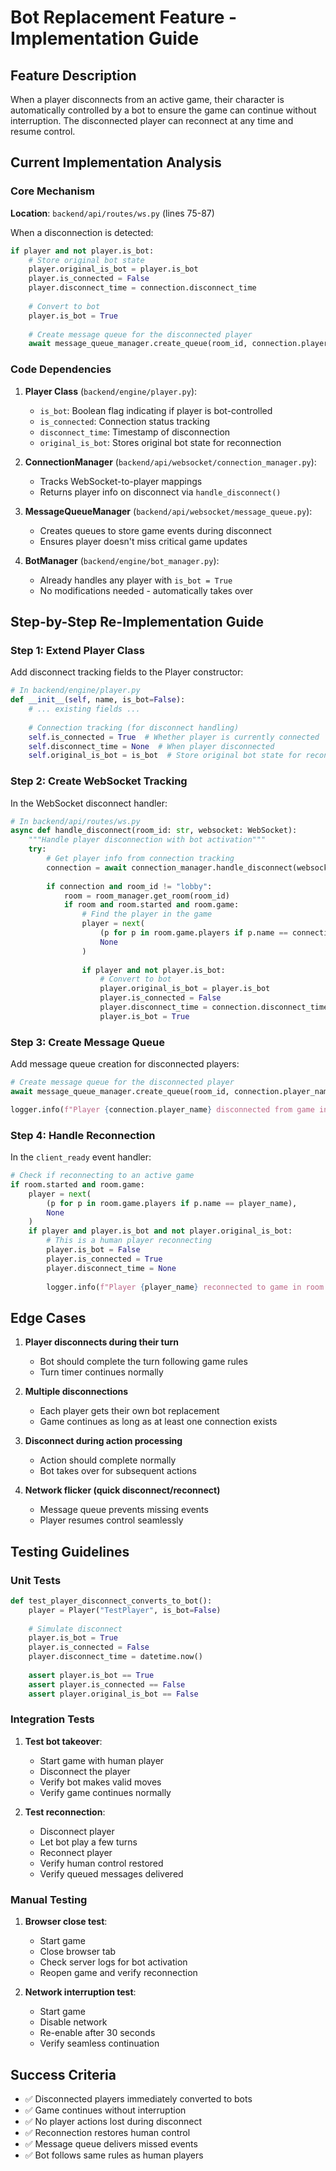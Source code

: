 # Bot Replacement Feature - Implementation Guide

## Feature Description

When a player disconnects from an active game, their character is automatically controlled by a bot to ensure the game can continue without interruption. The disconnected player can reconnect at any time and resume control.

## Current Implementation Analysis

### Core Mechanism

**Location**: `backend/api/routes/ws.py` (lines 75-87)

When a disconnection is detected:
```python
if player and not player.is_bot:
    # Store original bot state
    player.original_is_bot = player.is_bot
    player.is_connected = False
    player.disconnect_time = connection.disconnect_time
    
    # Convert to bot
    player.is_bot = True
    
    # Create message queue for the disconnected player
    await message_queue_manager.create_queue(room_id, connection.player_name)
```

### Code Dependencies

1. **Player Class** (`backend/engine/player.py`):
   - `is_bot`: Boolean flag indicating if player is bot-controlled
   - `is_connected`: Connection status tracking
   - `disconnect_time`: Timestamp of disconnection
   - `original_is_bot`: Stores original bot state for reconnection

2. **ConnectionManager** (`backend/api/websocket/connection_manager.py`):
   - Tracks WebSocket-to-player mappings
   - Returns player info on disconnect via `handle_disconnect()`

3. **MessageQueueManager** (`backend/api/websocket/message_queue.py`):
   - Creates queues to store game events during disconnect
   - Ensures player doesn't miss critical game updates

4. **BotManager** (`backend/engine/bot_manager.py`):
   - Already handles any player with `is_bot = True`
   - No modifications needed - automatically takes over

## Step-by-Step Re-Implementation Guide

### Step 1: Extend Player Class

Add disconnect tracking fields to the Player constructor:

```python
# In backend/engine/player.py
def __init__(self, name, is_bot=False):
    # ... existing fields ...
    
    # Connection tracking (for disconnect handling)
    self.is_connected = True  # Whether player is currently connected
    self.disconnect_time = None  # When player disconnected
    self.original_is_bot = is_bot  # Store original bot state for reconnection
```

### Step 2: Create WebSocket Tracking

In the WebSocket disconnect handler:

```python
# In backend/api/routes/ws.py
async def handle_disconnect(room_id: str, websocket: WebSocket):
    """Handle player disconnection with bot activation"""
    try:
        # Get player info from connection tracking
        connection = await connection_manager.handle_disconnect(websocket_id)
        
        if connection and room_id != "lobby":
            room = room_manager.get_room(room_id)
            if room and room.started and room.game:
                # Find the player in the game
                player = next(
                    (p for p in room.game.players if p.name == connection.player_name),
                    None
                )
                
                if player and not player.is_bot:
                    # Convert to bot
                    player.original_is_bot = player.is_bot
                    player.is_connected = False
                    player.disconnect_time = connection.disconnect_time
                    player.is_bot = True
```

### Step 3: Create Message Queue

Add message queue creation for disconnected players:

```python
# Create message queue for the disconnected player
await message_queue_manager.create_queue(room_id, connection.player_name)

logger.info(f"Player {connection.player_name} disconnected from game in room {room_id}. Bot activated.")
```

### Step 4: Handle Reconnection

In the `client_ready` event handler:

```python
# Check if reconnecting to an active game
if room.started and room.game:
    player = next(
        (p for p in room.game.players if p.name == player_name),
        None
    )
    if player and player.is_bot and not player.original_is_bot:
        # This is a human player reconnecting
        player.is_bot = False
        player.is_connected = True
        player.disconnect_time = None
        
        logger.info(f"Player {player_name} reconnected to game in room {room_id}")
```

## Edge Cases

1. **Player disconnects during their turn**
   - Bot should complete the turn following game rules
   - Turn timer continues normally

2. **Multiple disconnections**
   - Each player gets their own bot replacement
   - Game continues as long as at least one connection exists

3. **Disconnect during action processing**
   - Action should complete normally
   - Bot takes over for subsequent actions

4. **Network flicker (quick disconnect/reconnect)**
   - Message queue prevents missing events
   - Player resumes control seamlessly

## Testing Guidelines

### Unit Tests

```python
def test_player_disconnect_converts_to_bot():
    player = Player("TestPlayer", is_bot=False)
    
    # Simulate disconnect
    player.is_bot = True
    player.is_connected = False
    player.disconnect_time = datetime.now()
    
    assert player.is_bot == True
    assert player.is_connected == False
    assert player.original_is_bot == False
```

### Integration Tests

1. **Test bot takeover**:
   - Start game with human player
   - Disconnect the player
   - Verify bot makes valid moves
   - Verify game continues normally

2. **Test reconnection**:
   - Disconnect player
   - Let bot play a few turns
   - Reconnect player
   - Verify human control restored
   - Verify queued messages delivered

### Manual Testing

1. **Browser close test**:
   - Start game
   - Close browser tab
   - Check server logs for bot activation
   - Reopen game and verify reconnection

2. **Network interruption test**:
   - Start game
   - Disable network
   - Re-enable after 30 seconds
   - Verify seamless continuation

## Success Criteria

- ✅ Disconnected players immediately converted to bots
- ✅ Game continues without interruption
- ✅ No player actions lost during disconnect
- ✅ Reconnection restores human control
- ✅ Message queue delivers missed events
- ✅ Bot follows same rules as human players